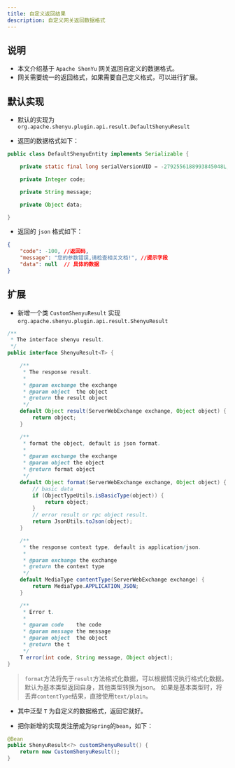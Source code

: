 ```yaml
---
title: 自定义返回结果
description: 自定义网关返回数据格式
---
```


## 说明

* 本文介绍基于 `Apache ShenYu` 网关返回自定义的数据格式。
* 网关需要统一的返回格式，如果需要自己定义格式，可以进行扩展。


## 默认实现

* 默认的实现为 `org.apache.shenyu.plugin.api.result.DefaultShenyuResult`

* 返回的数据格式如下：

```java
public class DefaultShenyuEntity implements Serializable {

    private static final long serialVersionUID = -2792556188993845048L;

    private Integer code;

    private String message;

    private Object data;

}
```

* 返回的 `json` 格式如下：

```json
{
    "code": -100, //返回码,
    "message": "您的参数错误,请检查相关文档!", //提示字段
    "data": null  // 具体的数据
}
```

## 扩展

* 新增一个类 `CustomShenyuResult` 实现 `org.apache.shenyu.plugin.api.result.ShenyuResult`

```java
/**
 * The interface shenyu result.
 */
public interface ShenyuResult<T> {

    /**
     * The response result.
     *
     * @param exchange the exchange
     * @param object  the object
     * @return the result object
     */
    default Object result(ServerWebExchange exchange, Object object) {
        return object;
    }

    /**
     * format the object, default is json format.
     *
     * @param exchange the exchange
     * @param object the object
     * @return format object
     */
    default Object format(ServerWebExchange exchange, Object object) {
        // basic data
        if (ObjectTypeUtils.isBasicType(object)) {
            return object;
        }
        // error result or rpc object result.
        return JsonUtils.toJson(object);
    }

    /**
     * the response context type, default is application/json.
     *
     * @param exchange the exchange
     * @return the context type
     */
    default MediaType contentType(ServerWebExchange exchange) {
        return MediaType.APPLICATION_JSON;
    }

    /**
     * Error t.
     *
     * @param code    the code
     * @param message the message
     * @param object  the object
     * @return the t
     */
    T error(int code, String message, Object object);
}
```

> `format`方法将先于`result`方法格式化数据，可以根据情况执行格式化数据。默认为基本类型返回自身，其他类型转换为json。
> 如果是基本类型时，将丢弃`contentType`结果，直接使用`text/plain`。

* 其中泛型 `T` 为自定义的数据格式，返回它就好。

* 把你新增的实现类注册成为`Spring`的`bean`，如下：

```java
@Bean
public ShenyuResult<?> customShenyuResult() {
    return new CustomShenyuResult();
}
```



